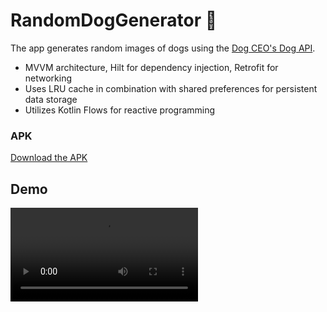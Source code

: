 # RandomDogGenerator 🐶
The app generates random images of dogs using the <a href="https://dog.ceo/">Dog CEO's Dog API</a>.

* MVVM architecture, Hilt for dependency injection, Retrofit for networking
* Uses LRU cache in combination with shared preferences for persistent data storage
* Utilizes Kotlin Flows for reactive programming

### APK
<a href="https://drive.google.com/file/d/1MSM0twvC3FF5cWcdS9kpoI-6HJfynxft/view?usp=sharing">Download the APK</a>

## Demo
<video src ="https://github.com/hsinha76/RandomDogGenerator/assets/5616993/d2d61692-e4ed-4ff0-8d84-16b4d32203fc"/>




